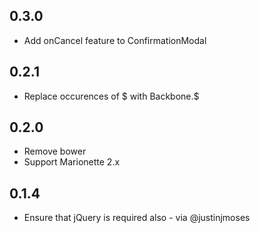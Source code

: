 0.3.0
-----------

- Add onCancel feature to ConfirmationModal

0.2.1
-----------

- Replace occurences of $ with Backbone.$

0.2.0
-----------

- Remove bower
- Support Marionette 2.x


0.1.4
-----------

- Ensure that jQuery is required also - via @justinjmoses